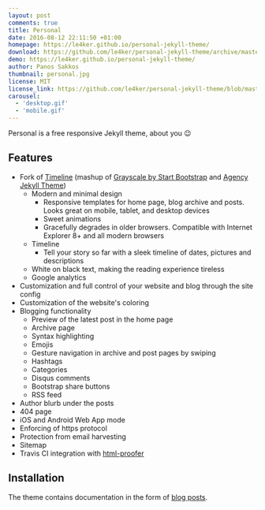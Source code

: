 ```yaml
---
layout: post
comments: true
title: Personal
date: 2016-08-12 22:11:50 +01:00
homepage: https://le4ker.github.io/personal-jekyll-theme/
download: https://github.com/le4ker/personal-jekyll-theme/archive/master.zip
demo: https://le4ker.github.io/personal-jekyll-theme/
author: Panos Sakkos
thumbnail: personal.jpg
license: MIT
license_link: https://github.com/le4ker/personal-jekyll-theme/blob/master/LICENSE
carousel:
  - 'desktop.gif'
  - 'mobile.gif'
---
```


Personal is a free responsive Jekyll theme, about you :wink:

## Features

* Fork of [Timeline](https://github.com/kirbyt/timeline-jekyll-theme) (mashup of [Grayscale by Start Bootstrap](https://github.com/IronSummitMedia/startbootstrap-grayscale) and [Agency Jekyll Theme](https://github.com/y7kim/agency-jekyll-theme))
  * Modern and minimal design
    * Responsive templates for home page, blog archive and posts. Looks great on mobile, tablet, and desktop devices
    * Sweet animations
    * Gracefully degrades in older browsers. Compatible with Internet Explorer 8+ and all modern browsers
  * Timeline
    * Tell your story so far with a sleek timeline of dates, pictures and descriptions
  * White on black text, making the reading experience tireless
  * Google analytics  
* Customization and full control of your website and blog through the site config
* Customization of the website's coloring
* Blogging functionality
  * Preview of the latest post in the home page
  * Archive page
  * Syntax highlighting
  * Emojis
  * Gesture navigation in archive and post pages by swiping
  * Hashtags
  * Categories
  * Disqus comments
  * Bootstrap share buttons
  * RSS feed
* Author blurb under the posts
* 404 page
* iOS and Android Web App mode
* Enforcing of https protocol
* Protection from email harvesting
* Sitemap
* Travis CI integration with [html-proofer](https://github.com/gjtorikian/html-proofer)

## Installation

The theme contains documentation in the form of [blog posts](https://le4ker.github.io/personal-jekyll-theme/blog/index.html).
